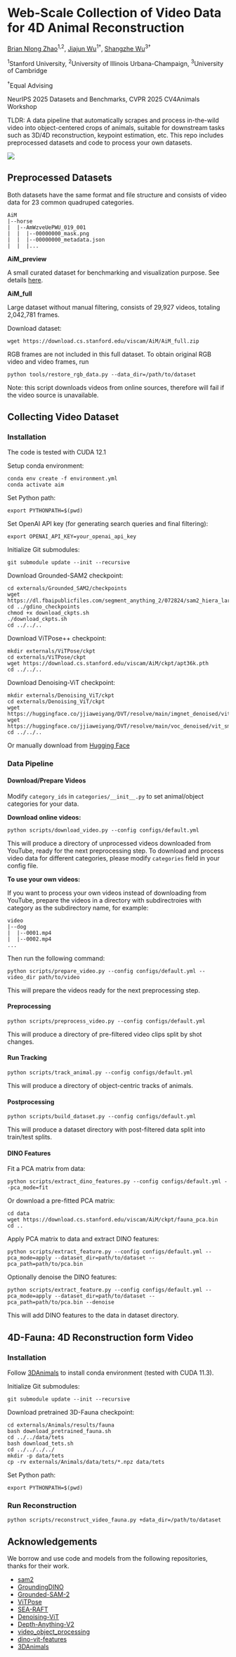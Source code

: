 # Web-Scale Collection of Video Data for 4D Animal Reconstruction
[Brian Nlong Zhao](https://briannlongzhao.github.io/about/)<sup>1,2</sup>, [Jiajun Wu](https://jiajunwu.com/)<sup>1&dagger;</sup>, [Shangzhe Wu](https://elliottwu.com/)<sup>3&dagger;</sup>

<sup>1</sup>Stanford University, <sup>2</sup>University of Illinois Urbana-Champaign, <sup>3</sup>University of Cambridge

<sup>&dagger;</sup>Equal Advising

NeurIPS 2025 Datasets and Benchmarks, CVPR 2025 CV4Animals Workshop

TLDR: A data pipeline that automatically scrapes and process in-the-wild video into object-centered crops of animals, suitable for downstream tasks such as 3D/4D reconstruction, keypoint estimation, etc. This repo includes preprocessed datasets and code to process your own datasets.

![](assets/teaser.jpg)

## Preprocessed Datasets

Both datasets have the same format and file structure and consists of video data for 23 common quadruped categories.

```shell
AiM
|--horse
|  |--AmWzveUePWU_019_001
|  |  |--00000000_mask.png
|  |  |--00000000_metadata.json
|  |  |...
```

**AiM_preview**

A small curated dataset for benchmarking and visualization purpose. See details [here](https://www.kaggle.com/datasets/932f0231547d2d31829bb099159938c6bc7358988c864a2f2aaa5cfa770dafed).

**AiM_full**

Large dataset without manual filtering, consists of 29,927 videos, totaling 2,042,781 frames.

Download dataset:

```shell
wget https://download.cs.stanford.edu/viscam/AiM/AiM_full.zip
```

RGB frames are not included in this full dataset. To obtain original RGB video and video frames, run

```shell
python tools/restore_rgb_data.py --data_dir=/path/to/dataset
```

Note: this script downloads videos from online sources, therefore will fail if the video source is unavailable.

## Collecting Video Dataset

### Installation 

The code is tested with CUDA 12.1

Setup conda environment:

```shell
conda env create -f environment.yml
conda activate aim
```

Set Python path:

```shell
export PYTHONPATH=$(pwd)
```

Set OpenAI API key (for generating search queries and final filtering):

```shell
export OPENAI_API_KEY=your_openai_api_key
```

Initialize Git submodules:

```shell
git submodule update --init --recursive
```

Download Grounded-SAM2 checkpoint:

```shell
cd externals/Grounded_SAM2/checkpoints
wget https://dl.fbaipublicfiles.com/segment_anything_2/072824/sam2_hiera_large.pt
cd ../gdino_checkpoints
chmod +x download_ckpts.sh
./download_ckpts.sh
cd ../../..
```

Download ViTPose++ checkpoint:

```shell
mkdir externals/ViTPose/ckpt
cd externals/ViTPose/ckpt
wget https://download.cs.stanford.edu/viscam/AiM/ckpt/apt36k.pth
cd ../../..
```

Download Denoising-ViT checkpoint:

```shell
mkdir externals/Denoising_ViT/ckpt
cd externals/Denoising_ViT/ckpt
wget https://huggingface.co/jjiaweiyang/DVT/resolve/main/imgnet_denoised/vit_base_patch14_dinov2.lvd142m.pth
wget https://huggingface.co/jjiaweiyang/DVT/resolve/main/voc_denoised/vit_small_patch14_dinov2.lvd142m.pth
cd ../../..
```

Or manually download from [Hugging Face](https://huggingface.co/jjiaweiyang/DVT)

### Data Pipeline

#### Download/Prepare Videos

Modify `category_ids` in `categories/__init__.py` to set animal/object categories for your data.

**Download online videos:**

```shell
python scripts/download_video.py --config configs/default.yml
```

This will produce a directory of unprocessed videos downloaded from YouTube, ready for the next preprocessing step. To download and process video data for different categories, please modify `categories` field in your config file.

**To use your own videos:**

If you want to process your own videos instead of downloading from YouTube, prepare the videos in a directory with subdirectroies with category as the subdirectory name, for example:

```shell
video
|--dog
|  |--0001.mp4
|  |--0002.mp4
...
```

Then run the following command:

```shell
python scripts/prepare_video.py --config configs/default.yml --video_dir path/to/video
```

This will prepare the videos ready for the next preprocessing step.

#### Preprocessing

```shell
python scripts/preprocess_video.py --config configs/default.yml
```

This will produce a directory of pre-filtered video clips split by shot changes.

#### Run Tracking

```shell
python scripts/track_animal.py --config configs/default.yml
```

This will produce a directory of object-centric tracks of animals.

#### Postprocessing

```shell
python scripts/build_dataset.py --config configs/default.yml
```
This will produce a dataset directory with post-filtered data split into train/test splits.

#### DINO Features

Fit a PCA matrix from data:

```shell
python scripts/extract_dino_features.py --config configs/default.yml --pca_mode=fit
```

Or download a pre-fitted PCA matrix:

```shell
cd data
wget https://download.cs.stanford.edu/viscam/AiM/ckpt/fauna_pca.bin
cd ..
```

Apply PCA matrix to data and extract DINO features:

```shell
python scripts/extract_feature.py --config configs/default.yml --pca_mode=apply --dataset_dir=path/to/dataset --pca_path=path/to/pca.bin
```

Optionally denoise the DINO features:

```shell
python scripts/extract_feature.py --config configs/default.yml --pca_mode=apply --dataset_dir=path/to/dataset --pca_path=path/to/pca.bin --denoise
```

This will add DINO features to the data in dataset directory.

## 4D-Fauna: 4D Reconstruction form Video

### Installation

Follow [3DAnimals](https://github.com/3DAnimals/3DAnimals/blob/main/INSTALL.md) to install conda environment (tested with CUDA 11.3).

Initialize Git submodules:

```shell
git submodule update --init --recursive
```

Download pretrained 3D-Fauna checkpoint:

```shell
cd externals/Animals/results/fauna
bash download_pretrained_fauna.sh
cd ../../data/tets
bash download_tets.sh
cd ../../../../
mkdir -p data/tets
cp -rv externals/Animals/data/tets/*.npz data/tets
```

Set Python path:

```shell
export PYTHONPATH=$(pwd)
```

### Run Reconstruction

```shell
python scripts/reconstruct_video_fauna.py +data_dir=/path/to/dataset
```

## Acknowledgements

We borrow and use code and models from the following repositories, thanks for their work.

- [sam2](https://github.com/facebookresearch/sam2)
- [GroundingDINO](https://github.com/IDEA-Research/GroundingDINO)
- [Grounded-SAM-2](https://github.com/IDEA-Research/Grounded-SAM-2)
- [ViTPose](https://github.com/ViTAE-Transformer/ViTPose)
- [SEA-RAFT](https://github.com/princeton-vl/SEA-RAFT)
- [Denoising-ViT](https://github.com/Jiawei-Yang/Denoising-ViT)
- [Depth-Anything-V2](https://github.com/DepthAnything/Depth-Anything-V2)
- [video_object_processing](https://github.com/HusamJubran/video_object_processing)
- [dino-vit-features](https://github.com/ShirAmir/dino-vit-features)
- [3DAnimals](https://github.com/3DAnimals/3DAnimals)
